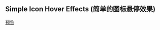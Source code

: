 ## Simple Icon Hover Effects (简单的图标悬停效果)

[预览](https://cooodev.github.io/Frontend-Library/packages/IconHoverEffects/)